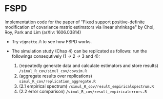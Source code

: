 # FSPD
Implementation code for the paper of "Fixed support positive-definite modification of covariance matrix estimators via linear shrinkage" by Choi, Roy, Park and Lim (arXiv: 1606.03814)


* Try `vignette.R` to see how FSPD works.

* The simulation study (Chap 4) can be replicated as follows: run the followings consequtively (1 -> 2 -> 3 and 4): 
  1. (repeatedly generate data and calculate estimators and store results) `/simul_R_cov/simul_cov/covsim.R`
  2. (aggregate results over replications) `simul_R_cov/replication_aggregate.R`
  3. (2.1 empirical spectrum) `/simul_R_cov/result_empiricalspectrum.R`
  4. (2.2 error comparison) `/simul_R_cov/result_empiricalerrors.R`
